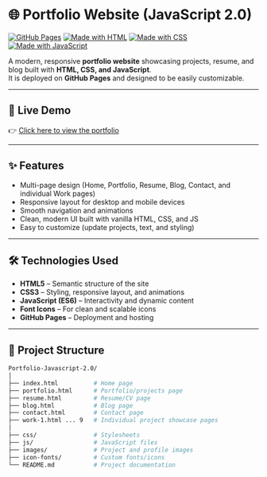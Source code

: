 # 🌐 Portfolio Website (JavaScript 2.0)

[![GitHub Pages](https://img.shields.io/badge/View-Live%20Demo-brightgreen)](https://amiteshvsth.github.io/Portfolio-Javascript-2.0/)
[![Made with HTML](https://img.shields.io/badge/HTML-5-orange?logo=html5)](https://developer.mozilla.org/en-US/docs/Web/HTML)
[![Made with CSS](https://img.shields.io/badge/CSS-3-blue?logo=css3)](https://developer.mozilla.org/en-US/docs/Web/CSS)
[![Made with JavaScript](https://img.shields.io/badge/JavaScript-ES6-yellow?logo=javascript)](https://developer.mozilla.org/en-US/docs/Web/JavaScript)

A modern, responsive **portfolio website** showcasing projects, resume, and blog built with **HTML, CSS, and JavaScript**.  
It is deployed on **GitHub Pages** and designed to be easily customizable.

---

## 🚀 Live Demo
👉 [Click here to view the portfolio](https://amiteshvsth.github.io/Portfolio-Javascript-2.0/)

---

## ✨ Features
- Multi-page design (Home, Portfolio, Resume, Blog, Contact, and individual Work pages)
- Responsive layout for desktop and mobile devices
- Smooth navigation and animations
- Clean, modern UI built with vanilla HTML, CSS, and JS
- Easy to customize (update projects, text, and styling)

---

## 🛠️ Technologies Used
- **HTML5** – Semantic structure of the site
- **CSS3** – Styling, responsive layout, and animations
- **JavaScript (ES6)** – Interactivity and dynamic content
- **Font Icons** – For clean and scalable icons
- **GitHub Pages** – Deployment and hosting

---

## 📂 Project Structure
```bash
Portfolio-Javascript-2.0/
│
├── index.html          # Home page
├── portfolio.html      # Portfolio/projects page
├── resume.html         # Resume/CV page
├── blog.html           # Blog page
├── contact.html        # Contact page
├── work-1.html ... 9   # Individual project showcase pages
│
├── css/                # Stylesheets
├── js/                 # JavaScript files
├── images/             # Project and profile images
├── icon-fonts/         # Custom fonts/icons
└── README.md           # Project documentation
